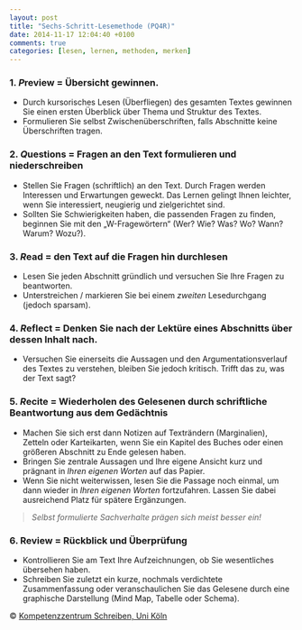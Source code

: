 ```yaml
---
layout: post
title: "Sechs-Schritt-Lesemethode (PQ4R)"
date: 2014-11-17 12:04:40 +0100
comments: true
categories: [lesen, lernen, methoden, merken]
---
```


### 1. *P*review = Übersicht gewinnen.
* Durch kursorisches Lesen (Überfliegen) des gesamten Textes gewinnen Sie einen
ersten Überblick über Thema und Struktur des Textes.
* Formulieren Sie selbst Zwischenüberschriften, falls Abschnitte keine Überschriften tragen.

### 2. *Q*uestions = Fragen an den Text formulieren und niederschreiben
* Stellen Sie Fragen (schriftlich) an den Text. Durch Fragen werden Interessen und Erwartungen geweckt. Das Lernen gelingt Ihnen leichter, wenn Sie interessiert, neugierig und zielgerichtet sind.
* Sollten Sie Schwierigkeiten haben, die passenden Fragen zu finden, beginnen Sie mit den „W-Fragewörtern“ (Wer? Wie? Was? Wo? Wann? Warum? Wozu?).

### 3. *R*ead = den Text auf die Fragen hin durchlesen
* Lesen Sie jeden Abschnitt gründlich und versuchen Sie Ihre Fragen zu beantworten.
* Unterstreichen / markieren Sie bei einem *zweiten* Lesedurchgang (jedoch sparsam).

### 4. *R*eflect = Denken Sie nach der Lektüre eines Abschnitts über dessen Inhalt nach.
* Versuchen Sie einerseits die Aussagen und den Argumentationsverlauf des Textes zu verstehen, bleiben Sie jedoch kritisch. Trifft das zu, was der Text sagt?
<!--more-->
### 5. *R*ecite = Wiederholen des Gelesenen durch schriftliche Beantwortung aus dem Gedächtnis
* Machen Sie sich erst dann Notizen auf Texträndern (Marginalien), Zetteln oder Karteikarten, wenn Sie ein Kapitel des Buches oder einen größeren Abschnitt zu Ende gelesen haben.
* Bringen Sie zentrale Aussagen und Ihre eigene Ansicht kurz und prägnant in *Ihren eigenen Worten* auf das Papier.
* Wenn Sie nicht weiterwissen, lesen Sie die Passage noch einmal, um dann wieder in *Ihren eigenen Worten* fortzufahren. Lassen Sie dabei ausreichend Platz für spätere Ergänzungen.

> *Selbst formulierte Sachverhalte prägen sich meist besser ein!*

### 6. Review = Rückblick und Überprüfung
* Kontrollieren Sie am Text Ihre Aufzeichnungen, ob Sie wesentliches übersehen haben.
* Schreiben Sie zuletzt ein kurze, nochmals verdichtete Zusammenfassung oder veranschaulichen Sie das Gelesene durch eine graphische Darstellung (Mind Map, Tabelle oder Schema).


&copy; [Kompetenzzentrum Schreiben, Uni Köln](http://www.schreibzentrum.phil-fak.uni-koeln.de/)

